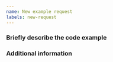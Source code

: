 ```yaml
---
name: New example request
labels: new-request
---
```


### Briefly describe the code example

<!-- A brief description of what the example use case is, and how it helps you -->

### Additional information

<!-- Provide any additional information that is helpful -->

